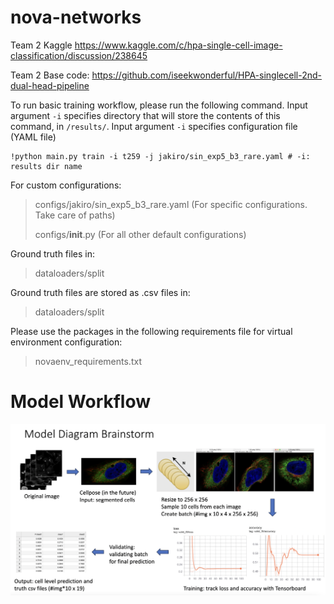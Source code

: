 # nova-networks

Team 2 Kaggle https://www.kaggle.com/c/hpa-single-cell-image-classification/discussion/238645

Team 2 Base code: https://github.com/iseekwonderful/HPA-singlecell-2nd-dual-head-pipeline

To run basic training workflow, please run the following command. Input argument ```-i``` specifies directory that will store the contents of this command, in ```/results/```. Input argument ```-i``` specifies configuration file (YAML file)
```
!python main.py train -i t259 -j jakiro/sin_exp5_b3_rare.yaml # -i: results dir name
```
For custom configurations:
> configs/jakiro/sin_exp5_b3_rare.yaml (For specific configurations. Take care of paths)
> 
> configs/__init__.py (For all other default configurations)

Ground truth files in:
> dataloaders/split

Ground truth files are stored as .csv files in:
> dataloaders/split

Please use the packages in the following requirements file for virtual environment configuration:
> novaenv_requirements.txt

# Model Workflow
![alt text](https://github.com/sunni426/nova-networks/blob/main/modified_team2_pipeline.png?raw=true)
